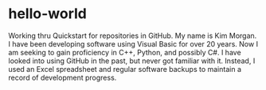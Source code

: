 # hello-world
Working thru Quickstart for repositories in GitHub.
My name is Kim Morgan. I have been developing software using Visual Basic for over 20 years. Now I am seeking to gain proficiency in C++, Python, and possibly C#. I have looked into using GitHub in the past, but never got familiar with it. Instead, I used an Excel spreadsheet and regular software backups to maintain a record of development progress.
